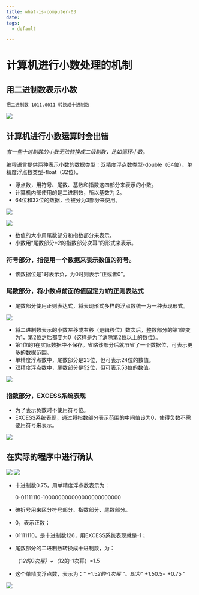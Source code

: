```yaml
---
title: what-is-computer-03
date: 
tags:
  - default

---
```


# 计算机进行小数处理的机制 #

## 用二进制数表示小数 ##

    把二进制数 1011.0011 转换成十进制数

![](http://ww2.sinaimg.cn/large/691a3013gw1f4cgq0zf2vj20en087myi.jpg)

<!-- more -->

## 计算机进行小数运算时会出错 ##

*有一些十进制数的小数无法转换成二级制数，比如循环小数。*

编程语言提供两种表示小数的数据类型：双精度浮点数类型-double（64位）、单精度浮点数类型-float（32位）。

- 浮点数，用符号、尾数、基数和指数这四部分来表示的小数。
- 计算机内部使用的是二进制数，所以基数为 2。
- 64位和32位的数据，会被分为3部分来使用。

![](http://ww2.sinaimg.cn/large/691a3013gw1f4cgzo4bqyj20h005h0ti.jpg)

![](http://ww1.sinaimg.cn/large/691a3013gw1f4cj63g5drj20gt09qabj.jpg)

- 数值的大小用尾数部分和指数部分来表示。
- 小数用“尾数部分*2的指数部分次幂”的形式来表示。

### 符号部分，指使用一个数据来表示数值的符号。 ###
- 该数据位是1时表示负，为0时则表示“正或者0”。

### 尾数部分，将小数点前面的值固定为1的正则表达式 ###
- 尾数部分使用正则表达式，将表现形式多样的浮点数统一为一种表现形式。

![](http://ww1.sinaimg.cn/large/691a3013gw1f4cj0kyy2zj20gu05zmxx.jpg)

- 将二进制数表示的小数左移或右移（逻辑移位）数次后，整数部分的第1位变为1，第2位之后都变为0（这样是为了消除第2位以上的数位）。
- 第1位的1在实际数据中不保存。省略该部分后就节省了一个数据位，可表示更多的数据范围。
- 单精度浮点数中，尾数部分是23位，但可表示24位的数值。
- 双精度浮点数中，尾数部分是52位，但可表示53位的数值。

![](http://ww3.sinaimg.cn/large/691a3013gw1f4cj8y1pntj20gu06t75g.jpg)

### 指数部分，EXCESS系统表现 ###
- 为了表示负数时不使用符号位。
- EXCESS系统表现，通过将指数部分表示范围的中间值设为0，使得负数不需要用符号来表示。

![](http://ww3.sinaimg.cn/large/691a3013gw1f4cjg64b9nj20gw07gt9x.jpg)

## 在实际的程序中进行确认 ##

![](http://ww4.sinaimg.cn/large/691a3013gw1f4cjkhy1ddj20go04bmxp.jpg)
![](http://ww3.sinaimg.cn/large/691a3013gw1f4cjlshpbaj20ed0dyq4k.jpg)

- 十进制数0.75，用单精度浮点数表示为：

    0-01111110-100000000000000000000000

- 破折号用来区分符号部分、指数部分、尾数部分。
- 0，表示正数；
- 01111110，是十进制数126，用EXCESS系统表现就是-1；
- 尾数部分的二进制数转换成十进制数，为：

    （1*2的0次幂）+（1*2的-1次幂）=1.5

- 这个单精度浮点数，表示为：“ +1.5*2的-1次幂 ”。即为“ +1.5*0.5= +0.75 ”

![](http://ww3.sinaimg.cn/large/691a3013gw1f4cjvs2tbtj20gt097409.jpg)



